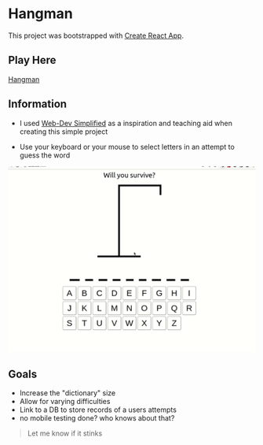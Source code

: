 # Hangman

This project was bootstrapped with [Create React App](https://github.com/facebook/create-react-app).

## Play Here
[Hangman](https://teddygavi.github.io/react-hangman/)

## Information
- I used [Web-Dev Simplified](https://www.youtube.com/watch?v=-ONUyenGnWw&t=1804s) as a inspiration and teaching aid when creating this simple project

- Use your keyboard or your mouse to select letters in an attempt to guess the word

![gif of usage](public/images/hangman.gif)

## Goals
- Increase the "dictionary" size
- Allow for varying difficulties
- Link to a DB to store records of a users attempts
- no mobile testing done? who knows about that?

> Let me know if it stinks